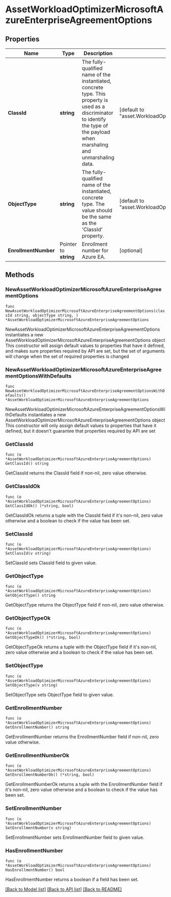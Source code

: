 # AssetWorkloadOptimizerMicrosoftAzureEnterpriseAgreementOptions

## Properties

Name | Type | Description | Notes
------------ | ------------- | ------------- | -------------
**ClassId** | **string** | The fully-qualified name of the instantiated, concrete type. This property is used as a discriminator to identify the type of the payload when marshaling and unmarshaling data. | [default to "asset.WorkloadOptimizerMicrosoftAzureEnterpriseAgreementOptions"]
**ObjectType** | **string** | The fully-qualified name of the instantiated, concrete type. The value should be the same as the &#39;ClassId&#39; property. | [default to "asset.WorkloadOptimizerMicrosoftAzureEnterpriseAgreementOptions"]
**EnrollmentNumber** | Pointer to **string** | Enrollment number for Azure EA. | [optional] 

## Methods

### NewAssetWorkloadOptimizerMicrosoftAzureEnterpriseAgreementOptions

`func NewAssetWorkloadOptimizerMicrosoftAzureEnterpriseAgreementOptions(classId string, objectType string, ) *AssetWorkloadOptimizerMicrosoftAzureEnterpriseAgreementOptions`

NewAssetWorkloadOptimizerMicrosoftAzureEnterpriseAgreementOptions instantiates a new AssetWorkloadOptimizerMicrosoftAzureEnterpriseAgreementOptions object
This constructor will assign default values to properties that have it defined,
and makes sure properties required by API are set, but the set of arguments
will change when the set of required properties is changed

### NewAssetWorkloadOptimizerMicrosoftAzureEnterpriseAgreementOptionsWithDefaults

`func NewAssetWorkloadOptimizerMicrosoftAzureEnterpriseAgreementOptionsWithDefaults() *AssetWorkloadOptimizerMicrosoftAzureEnterpriseAgreementOptions`

NewAssetWorkloadOptimizerMicrosoftAzureEnterpriseAgreementOptionsWithDefaults instantiates a new AssetWorkloadOptimizerMicrosoftAzureEnterpriseAgreementOptions object
This constructor will only assign default values to properties that have it defined,
but it doesn't guarantee that properties required by API are set

### GetClassId

`func (o *AssetWorkloadOptimizerMicrosoftAzureEnterpriseAgreementOptions) GetClassId() string`

GetClassId returns the ClassId field if non-nil, zero value otherwise.

### GetClassIdOk

`func (o *AssetWorkloadOptimizerMicrosoftAzureEnterpriseAgreementOptions) GetClassIdOk() (*string, bool)`

GetClassIdOk returns a tuple with the ClassId field if it's non-nil, zero value otherwise
and a boolean to check if the value has been set.

### SetClassId

`func (o *AssetWorkloadOptimizerMicrosoftAzureEnterpriseAgreementOptions) SetClassId(v string)`

SetClassId sets ClassId field to given value.


### GetObjectType

`func (o *AssetWorkloadOptimizerMicrosoftAzureEnterpriseAgreementOptions) GetObjectType() string`

GetObjectType returns the ObjectType field if non-nil, zero value otherwise.

### GetObjectTypeOk

`func (o *AssetWorkloadOptimizerMicrosoftAzureEnterpriseAgreementOptions) GetObjectTypeOk() (*string, bool)`

GetObjectTypeOk returns a tuple with the ObjectType field if it's non-nil, zero value otherwise
and a boolean to check if the value has been set.

### SetObjectType

`func (o *AssetWorkloadOptimizerMicrosoftAzureEnterpriseAgreementOptions) SetObjectType(v string)`

SetObjectType sets ObjectType field to given value.


### GetEnrollmentNumber

`func (o *AssetWorkloadOptimizerMicrosoftAzureEnterpriseAgreementOptions) GetEnrollmentNumber() string`

GetEnrollmentNumber returns the EnrollmentNumber field if non-nil, zero value otherwise.

### GetEnrollmentNumberOk

`func (o *AssetWorkloadOptimizerMicrosoftAzureEnterpriseAgreementOptions) GetEnrollmentNumberOk() (*string, bool)`

GetEnrollmentNumberOk returns a tuple with the EnrollmentNumber field if it's non-nil, zero value otherwise
and a boolean to check if the value has been set.

### SetEnrollmentNumber

`func (o *AssetWorkloadOptimizerMicrosoftAzureEnterpriseAgreementOptions) SetEnrollmentNumber(v string)`

SetEnrollmentNumber sets EnrollmentNumber field to given value.

### HasEnrollmentNumber

`func (o *AssetWorkloadOptimizerMicrosoftAzureEnterpriseAgreementOptions) HasEnrollmentNumber() bool`

HasEnrollmentNumber returns a boolean if a field has been set.


[[Back to Model list]](../README.md#documentation-for-models) [[Back to API list]](../README.md#documentation-for-api-endpoints) [[Back to README]](../README.md)


